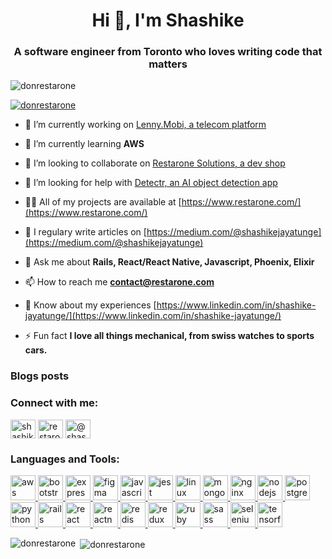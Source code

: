 <h1 align="center">Hi 👋, I'm Shashike</h1>
<h3 align="center">A software engineer from Toronto who loves writing code that matters</h3>

<p align="left"> <img src="https://komarev.com/ghpvc/?username=donrestarone&label=Profile%20views&color=0e75b6&style=flat" alt="donrestarone" /> </p>

<p align="left"> <a href="https://github.com/ryo-ma/github-profile-trophy"><img src="https://github-profile-trophy.vercel.app/?username=donrestarone" alt="donrestarone" /></a> </p>

- 🔭 I’m currently working on [Lenny.Mobi, a telecom platform](https://www.lenny.mobi/)

- 🌱 I’m currently learning **AWS**

- 👯 I’m looking to collaborate on [Restarone Solutions, a dev shop](https://www.restarone.com/)

- 🤝 I’m looking for help with [Detectr, an AI object detection app](https://github.com/donrestarone/object-detectr)

- 👨‍💻 All of my projects are available at [https://www.restarone.com/](https://www.restarone.com/)

- 📝 I regulary write articles on [https://medium.com/@shashikejayatunge](https://medium.com/@shashikejayatunge)

- 💬 Ask me about **Rails, React/React Native, Javascript, Phoenix, Elixir**

- 📫 How to reach me **contact@restarone.com**

- 📄 Know about my experiences [https://www.linkedin.com/in/shashike-jayatunge/](https://www.linkedin.com/in/shashike-jayatunge/)

- ⚡ Fun fact **I love all things mechanical, from swiss watches to sports cars.**

### Blogs posts
<!-- BLOG-POST-LIST:START -->
<!-- BLOG-POST-LIST:END -->

<p align="left">
<h3 align="left">Connect with me:</h3>
<a href="https://linkedin.com/in/shashike-jayatunge" target="blank"><img align="center" src="https://cdn.jsdelivr.net/npm/simple-icons@3.0.1/icons/linkedin.svg" alt="shashike-jayatunge" height="30" width="40" /></a>
<a href="https://instagram.com/restarone" target="blank"><img align="center" src="https://cdn.jsdelivr.net/npm/simple-icons@3.0.1/icons/instagram.svg" alt="restarone" height="30" width="40" /></a>
<a href="https://medium.com/@shashikejayatunge" target="blank"><img align="center" src="https://cdn.jsdelivr.net/npm/simple-icons@3.0.1/icons/medium.svg" alt="@shashikejayatunge" height="30" width="40" /></a>
</p>

<h3 align="left">Languages and Tools:</h3>
<p align="left"> <a href="https://aws.amazon.com" target="_blank"> <img src="https://devicons.github.io/devicon/devicon.git/icons/amazonwebservices/amazonwebservices-original-wordmark.svg" alt="aws" width="40" height="40"/> </a> <a href="https://getbootstrap.com" target="_blank"> <img src="https://devicons.github.io/devicon/devicon.git/icons/bootstrap/bootstrap-plain.svg" alt="bootstrap" width="40" height="40"/> </a> <a href="https://expressjs.com" target="_blank"> <img src="https://devicons.github.io/devicon/devicon.git/icons/express/express-original-wordmark.svg" alt="express" width="40" height="40"/> </a> <a href="https://www.figma.com/" target="_blank"> <img src="https://www.vectorlogo.zone/logos/figma/figma-icon.svg" alt="figma" width="40" height="40"/> </a> <a href="https://developer.mozilla.org/en-US/docs/Web/JavaScript" target="_blank"> <img src="https://devicons.github.io/devicon/devicon.git/icons/javascript/javascript-original.svg" alt="javascript" width="40" height="40"/> </a> <a href="https://jestjs.io" target="_blank"> <img src="https://www.vectorlogo.zone/logos/jestjsio/jestjsio-icon.svg" alt="jest" width="40" height="40"/> </a> <a href="https://www.linux.org/" target="_blank"> <img src="https://devicons.github.io/devicon/devicon.git/icons/linux/linux-original.svg" alt="linux" width="40" height="40"/> </a> <a href="https://www.mongodb.com/" target="_blank"> <img src="https://devicons.github.io/devicon/devicon.git/icons/mongodb/mongodb-original-wordmark.svg" alt="mongodb" width="40" height="40"/> </a> <a href="https://www.nginx.com" target="_blank"> <img src="https://devicons.github.io/devicon/devicon.git/icons/nginx/nginx-original.svg" alt="nginx" width="40" height="40"/> </a> <a href="https://nodejs.org" target="_blank"> <img src="https://devicons.github.io/devicon/devicon.git/icons/nodejs/nodejs-original-wordmark.svg" alt="nodejs" width="40" height="40"/> </a> <a href="https://www.postgresql.org" target="_blank"> <img src="https://devicons.github.io/devicon/devicon.git/icons/postgresql/postgresql-original-wordmark.svg" alt="postgresql" width="40" height="40"/> </a> <a href="https://www.python.org" target="_blank"> <img src="https://devicons.github.io/devicon/devicon.git/icons/python/python-original.svg" alt="python" width="40" height="40"/> </a> <a href="https://rubyonrails.org" target="_blank"> <img src="https://devicons.github.io/devicon/devicon.git/icons/rails/rails-original-wordmark.svg" alt="rails" width="40" height="40"/> </a> <a href="https://reactjs.org/" target="_blank"> <img src="https://devicons.github.io/devicon/devicon.git/icons/react/react-original-wordmark.svg" alt="react" width="40" height="40"/> </a> <a href="https://reactnative.dev/" target="_blank"> <img src="https://reactnative.dev/img/header_logo.svg" alt="reactnative" width="40" height="40"/> </a> <a href="https://redis.io" target="_blank"> <img src="https://devicons.github.io/devicon/devicon.git/icons/redis/redis-original-wordmark.svg" alt="redis" width="40" height="40"/> </a> <a href="https://redux.js.org" target="_blank"> <img src="https://devicons.github.io/devicon/devicon.git/icons/redux/redux-original.svg" alt="redux" width="40" height="40"/> </a> <a href="https://www.ruby-lang.org/en/" target="_blank"> <img src="https://devicons.github.io/devicon/devicon.git/icons/ruby/ruby-original-wordmark.svg" alt="ruby" width="40" height="40"/> </a> <a href="https://sass-lang.com" target="_blank"> <img src="https://devicons.github.io/devicon/devicon.git/icons/sass/sass-original.svg" alt="sass" width="40" height="40"/> </a> <a href="https://www.selenium.dev" target="_blank"> <img src="https://raw.githubusercontent.com/detain/svg-logos/780f25886640cef088af994181646db2f6b1a3f8/svg/selenium-logo.svg" alt="selenium" width="40" height="40"/> </a> <a href="https://www.tensorflow.org" target="_blank"> <img src="https://www.vectorlogo.zone/logos/tensorflow/tensorflow-icon.svg" alt="tensorflow" width="40" height="40"/> </a> </p>

<p><img align="left" src="https://github-readme-stats.vercel.app/api/top-langs/?username=donrestarone&layout=compact" alt="donrestarone" /></p>

<p>&nbsp;<img align="center" src="https://github-readme-stats.vercel.app/api?username=donrestarone&show_icons=true" alt="donrestarone" /></p>

